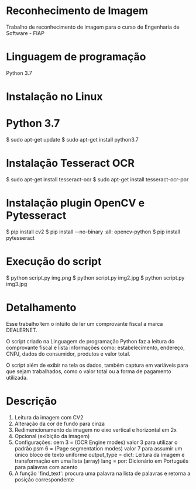 # Reconhecimento de Imagem
Trabalho de reconhecimento de imagem para o curso de Engenharia de Software - FIAP

# Linguagem de programação
Python 3.7

# Instalação no Linux

# Python 3.7
$ sudo apt-get update
$ sudo apt-get install python3.7

# Instalação Tesseract OCR
$ sudo apt-get install tesseract-ocr
$ sudo apt-get install tesseract-ocr-por

# Instalação plugin OpenCV e Pytesseract
$ pip install cv2
$ pip install --no-binary :all: opencv-python
$ pip install pytesseract

# Execução do script
$ python script.py img.png
$ python script.py img2.jpg
$ python script.py img3.jpg


# Detalhamento
Esse trabalho tem o intúito de ler um comprovante fiscal a marca DEALERNET.

O script criado na Linguagem de programação Python faz a leitura do comprovante
fiscal e lista informações como: estabelecimento, endereço, CNPJ, dados do
consumidor, produtos e valor total.

O script além de exibir na tela os dados, também captura em variáveis para que
sejam trabalhados, como o valor total ou a forma de pagamento utilizada.

# Descrição
1. Leitura da imagem com CV2
2. Alteração da cor de fundo para cinza
3. Redimencionamento da imagem no eixo vertical e horizontal em 2x
4. Opcional (exibição da imagem)
5. Configurações:
  oem 3 = (OCR Engine modes) valor 3 para utilizar o padrão
  psm 6 = (Page segmentation modes) valor 7 para assumir um único bloco de texto uniforme
  output_type = dict: Leitura da imagem e transformação em uma lista (array)
  lang = por: Dicionário em Português para palavras com acento
6. A função 'find_text': procura uma palavra na lista de palavras e retorna a posição correspondente

